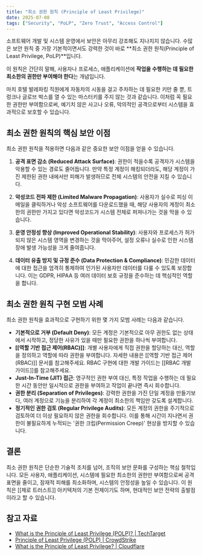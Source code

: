 ```yaml
---
title: "최소 권한 원칙 (Principle of Least Privilege)"
date: 2025-07-08
tags: ["Security", "PoLP", "Zero Trust", "Access Control"]
---
```


소프트웨어 개발 및 시스템 운영에서 보안은 아무리 강조해도 지나치지 않습니다. 수많은 보안 원칙 중 가장 기본적이면서도 강력한 것이 바로 **최소 권한 원칙(Principle of Least Privilege, PoLP)**입니다.

이 원칙은 간단히 말해, 사용자나 프로세스, 애플리케이션에 **작업을 수행하는 데 필요한 최소한의 권한만 부여해야 한다**는 개념입니다.

마치 호텔 발레파킹 직원에게 자동차의 시동을 걸고 주차하는 데 필요한 키만 줄 뿐, 트렁크나 글로브 박스를 열 수 있는 마스터키를 주지 않는 것과 같습니다. 이처럼 꼭 필요한 권한만 부여함으로써, 예기치 않은 사고나 오류, 악의적인 공격으로부터 시스템을 효과적으로 보호할 수 있습니다.

## 최소 권한 원칙의 핵심 보안 이점

최소 권한 원칙을 적용하면 다음과 같은 중요한 보안 이점을 얻을 수 있습니다.

1.  **공격 표면 감소 (Reduced Attack Surface)**: 권한이 적을수록 공격자가 시스템을 악용할 수 있는 경로도 줄어듭니다. 만약 특정 계정이 해킹되더라도, 해당 계정이 가진 제한된 권한 내에서만 피해가 발생하므로 전체 시스템의 안전을 지킬 수 있습니다.

2.  **악성코드 전파 제한 (Limited Malware Propagation)**: 사용자가 실수로 피싱 이메일을 클릭하거나 악성 소프트웨어를 다운로드했을 때, 해당 사용자의 계정이 최소한의 권한만 가지고 있다면 악성코드가 시스템 전체로 퍼져나가는 것을 막을 수 있습니다.

3.  **운영 안정성 향상 (Improved Operational Stability)**: 사용자와 프로세스가 허가되지 않은 시스템 영역을 변경하는 것을 막아주어, 설정 오류나 실수로 인한 시스템 장애 발생 가능성을 크게 줄여줍니다.

4.  **데이터 유출 방지 및 규정 준수 (Data Protection & Compliance)**: 민감한 데이터에 대한 접근을 엄격히 통제하여 인가된 사용자만 데이터를 다룰 수 있도록 보장합니다. 이는 GDPR, HIPAA 등 여러 데이터 보호 규정을 준수하는 데 핵심적인 역할을 합니다.

## 최소 권한 원칙 구현 모범 사례

최소 권한 원칙을 효과적으로 구현하기 위한 몇 가지 모범 사례는 다음과 같습니다.

- **기본적으로 거부 (Default Deny)**: 모든 계정은 기본적으로 아무 권한도 없는 상태에서 시작하고, 정당한 사유가 있을 때만 필요한 권한을 하나씩 부여합니다.
- **[[역할 기반 접근 제어(RBAC)]]**: 개별 사용자에게 직접 권한을 할당하는 대신, 역할을 정의하고 역할에 따라 권한을 부여합니다. 자세한 내용은 [[역할 기반 접근 제어(RBAC)]] 문서를 참고해주세요. RBAC 구현에 대한 개발 가이드는 [[RBAC 개발 가이드]]를 참고해주세요.
- **Just-In-Time (JIT) 접근**: 영구적인 권한 부여 대신, 특정 작업을 수행하는 데 필요한 시간 동안만 일시적으로 권한을 부여하고 작업이 끝나면 즉시 회수합니다.
- **권한 분리 (Separation of Privileges)**: 강력한 권한을 가진 단일 계정을 만들기보다, 여러 계정으로 기능을 분리하여 각 계정이 최소한의 책임만 갖도록 설계합니다.
- **정기적인 권한 검토 (Regular Privilege Audits)**: 모든 계정의 권한을 주기적으로 검토하여 더 이상 필요하지 않은 권한을 회수합니다. 이를 통해 시간이 지나면서 권한이 불필요하게 누적되는 '권한 크립(Permission Creep)' 현상을 방지할 수 있습니다.

## 결론

최소 권한 원칙은 단순한 기술적 조치를 넘어, 조직의 보안 문화를 구성하는 핵심 철학입니다. 모든 사용자, 애플리케이션, 시스템에 필요한 최소한의 권한만 부여함으로써 공격 표면을 줄이고, 잠재적 피해를 최소화하며, 시스템의 안정성을 높일 수 있습니다. 이 원칙은 [[제로 트러스트]] 아키텍처의 기본 전제이기도 하며, 현대적인 보안 전략의 출발점이라고 할 수 있습니다.

## 참고 자료
- [What is the Principle of Least Privilege (POLP)? | TechTarget](https://www.techtarget.com/whatis/definition/principle-of-least-privilege-POLP)
- [Principle of Least Privilege (POLP) | CrowdStrike](https://www.crowdstrike.com/cybersecurity-101/principle-of-least-privilege-polp/)
- [What is the Principle of Least Privilege? | Cloudflare](https://www.cloudflare.com/learning/access-control/principle-of-least-privilege/)
